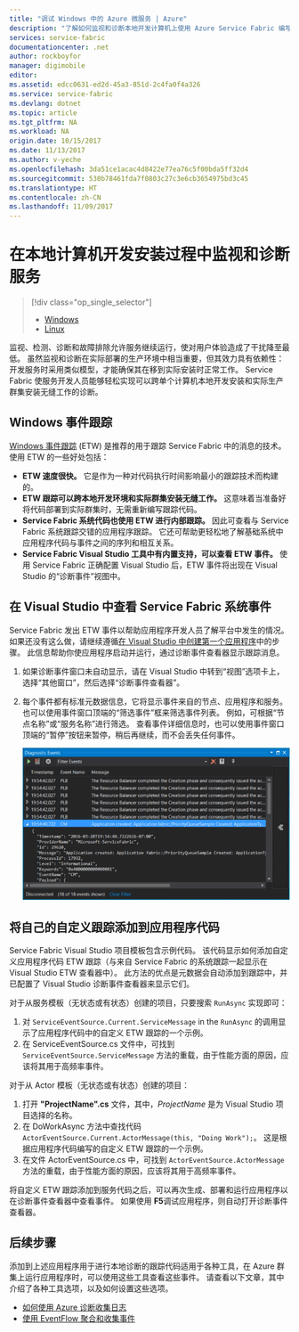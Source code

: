 ```yaml
---
title: "调试 Windows 中的 Azure 微服务 | Azure"
description: "了解如何监视和诊断本地开发计算机上使用 Azure Service Fabric 编写的服务。"
services: service-fabric
documentationcenter: .net
author: rockboyfor
manager: digimobile
editor: 
ms.assetid: edcc0631-ed2d-45a3-851d-2c4fa0f4a326
ms.service: service-fabric
ms.devlang: dotnet
ms.topic: article
ms.tgt_pltfrm: NA
ms.workload: NA
origin.date: 10/15/2017
ms.date: 11/13/2017
ms.author: v-yeche
ms.openlocfilehash: 3da51ce1acac4d8422e77ea76c5f00bda5ff32d4
ms.sourcegitcommit: 530b78461fda7f0803c27c3e6cb3654975bd3c45
ms.translationtype: HT
ms.contentlocale: zh-CN
ms.lasthandoff: 11/09/2017
---
```

# <a name="monitor-and-diagnose-services-in-a-local-machine-development-setup"></a>在本地计算机开发安装过程中监视和诊断服务
> [!div class="op_single_selector"]
> * [Windows](service-fabric-diagnostics-how-to-monitor-and-diagnose-services-locally.md)
> * [Linux](service-fabric-diagnostics-how-to-monitor-and-diagnose-services-locally-linux.md)
> 
> 

监视、检测、诊断和故障排除允许服务继续运行，使对用户体验造成了干扰降至最低。 虽然监视和诊断在实际部署的生产环境中相当重要，但其效力具有依赖性：开发服务时采用类似模型，才能确保其在移到实际安装时正常工作。 Service Fabric 使服务开发人员能够轻松实现可以跨单个计算机本地开发安装和实际生产群集安装无缝工作的诊断。

## <a name="event-tracing-for-windows"></a>Windows 事件跟踪
[Windows 事件跟踪](https://msdn.microsoft.com/library/windows/desktop/bb968803.aspx) (ETW) 是推荐的用于跟踪 Service Fabric 中的消息的技术。 使用 ETW 的一些好处包括：

* **ETW 速度很快。** 它是作为一种对代码执行时间影响最小的跟踪技术而构建的。
* **ETW 跟踪可以跨本地开发环境和实际群集安装无缝工作。** 这意味着当准备好将代码部署到实际群集时，无需重新编写跟踪代码。
* **Service Fabric 系统代码也使用 ETW 进行内部跟踪。** 因此可查看与 Service Fabric 系统跟踪交错的应用程序跟踪。 它还可帮助更轻松地了解基础系统中应用程序代码与事件之间的序列和相互关系。
* **Service Fabric Visual Studio 工具中有内置支持，可以查看 ETW 事件。** 使用 Service Fabric 正确配置 Visual Studio 后，ETW 事件将出现在 Visual Studio 的“诊断事件”视图中。 

## <a name="view-service-fabric-system-events-in-visual-studio"></a>在 Visual Studio 中查看 Service Fabric 系统事件
Service Fabric 发出 ETW 事件以帮助应用程序开发人员了解平台中发生的情况。 如果还没有这么做，请继续遵循[在 Visual Studio 中创建第一个应用程序](service-fabric-create-your-first-application-in-visual-studio.md)中的步骤。 此信息帮助你使应用程序启动并运行，通过诊断事件查看器显示跟踪消息。

1. 如果诊断事件窗口未自动显示，请在 Visual Studio 中转到“视图”选项卡上，选择“其他窗口”，然后选择“诊断事件查看器”。

2. 每个事件都有标准元数据信息，它将显示事件来自的节点、应用程序和服务。 也可以使用事件窗口顶端的“筛选事件”框来筛选事件列表。 例如，可根据“节点名称”或“服务名称”进行筛选。 查看事件详细信息时，也可以使用事件窗口顶端的“暂停”按钮来暂停，稍后再继续，而不会丢失任何事件。

    ![Visual Studio 诊断事件查看器](./media/service-fabric-diagnostics-how-to-monitor-and-diagnose-services-locally/DiagEventsExamples2.png)

## <a name="add-your-own-custom-traces-to-the-application-code"></a>将自己的自定义跟踪添加到应用程序代码
Service Fabric Visual Studio 项目模板包含示例代码。 该代码显示如何添加自定义应用程序代码 ETW 跟踪（与来自 Service Fabric 的系统跟踪一起显示在 Visual Studio ETW 查看器中）。 此方法的优点是元数据会自动添加到跟踪中，并已配置了 Visual Studio 诊断事件查看器来显示它们。

对于从服务模板（无状态或有状态）创建的项目，只要搜索 `RunAsync` 实现即可：

1. 对 `ServiceEventSource.Current.ServiceMessage` in the `RunAsync` 的调用显示了应用程序代码中的自定义 ETW 跟踪的一个示例。
2. 在 ServiceEventSource.cs 文件中，可找到 `ServiceEventSource.ServiceMessage` 方法的重载，由于性能方面的原因，应该将其用于高频率事件。

对于从 Actor 模板（无状态或有状态）创建的项目：

1. 打开 **"ProjectName".cs** 文件，其中，*ProjectName* 是为 Visual Studio 项目选择的名称。  
2. 在 DoWorkAsync 方法中查找代码 `ActorEventSource.Current.ActorMessage(this, "Doing Work");`。  这是根据应用程序代码编写的自定义 ETW 跟踪的一个示例。  
3. 在文件 ActorEventSource.cs 中，可找到 `ActorEventSource.ActorMessage` 方法的重载，由于性能方面的原因，应该将其用于高频率事件。

将自定义 ETW 跟踪添加到服务代码之后，可以再次生成、部署和运行应用程序以在诊断事件查看器中查看事件。 如果使用 **F5**调试应用程序，则自动打开诊断事件查看器。

## <a name="next-steps"></a>后续步骤
添加到上述应用程序用于进行本地诊断的跟踪代码适用于各种工具，在 Azure 群集上运行应用程序时，可以使用这些工具查看这些事件。 请查看以下文章，其中介绍了各种工具选项，以及如何设置这些选项。

* [如何使用 Azure 诊断收集日志](service-fabric-diagnostics-how-to-setup-wad.md)
* [使用 EventFlow 聚合和收集事件](service-fabric-diagnostics-event-aggregation-eventflow.md)

<!--Update_Description: update meta properties -->